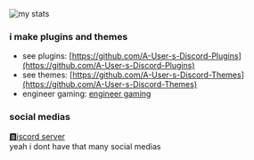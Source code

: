 ![my stats](https://github-readme-stats.vercel.app/api?username=abUwUser&show_icons=true&theme=tokyonight&hide=prs)
### i make plugins and themes

* see plugins: [https://github.com/A-User-s-Discord-Plugins](https://github.com/A-User-s-Discord-Plugins)
* see themes: [https://github.com/A-User-s-Discord-Themes](https://github.com/A-User-s-Discord-Themes)
* engineer gaming: [engineer gaming](https://www.youtube.com/watch?v=o_V67j-6PmE&ab_channel=TheAverageF2P)

### social medias
[🅱️iscord server](https://discord.gg/jGmSTkk)
<br>
yeah i dont have that many social medias